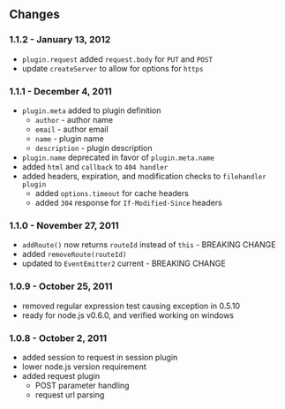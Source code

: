 ## Changes

### 1.1.2 - January 13, 2012

* `plugin.request` added `request.body` for `PUT` and `POST`
* update `createServer` to allow for options for `https`

### 1.1.1 - December 4, 2011

* `plugin.meta` added to plugin definition
  * `author` - author name
  * `email` - author email
  * `name` - plugin name
  * `description` - plugin description
* `plugin.name` deprecated in favor of `plugin.meta.name`
* added `html` and `callback` to `404 handler`
* added headers, expiration, and modification checks to `filehandler plugin`
  * added `options.timeout` for cache headers
  * added `304` response for `If-Modified-Since` headers

### 1.1.0 - November 27, 2011

* `addRoute()` now returns `routeId` instead of `this` - BREAKING CHANGE
* added `removeRoute(routeId)` 
* updated to `EventEmitter2` current - BREAKING CHANGE

### 1.0.9 - October 25, 2011

* removed regular expression test causing exception in 0.5.10
* ready for node.js v0.6.0, and verified working on windows

### 1.0.8 - October 2, 2011

* added session to request in session plugin
* lower node.js version requirement
* added request plugin
  * POST parameter handling
  * request url parsing
